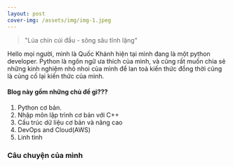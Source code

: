 ```yaml
---
layout: post
cover-img: /assets/img/img-1.jpeg
---
```

>"Lúa chín cúi đầu - sông sâu tĩnh lặng"


Hello mọi người, mình là Quốc Khánh hiện tại mình đang là một python developer.
Python là ngôn ngữ ưa thích của mình, và cũng rất muốn chia sẻ những kinh nghiệm nhỏ nhoi của 
mình để lan toả kiến thức đồng thời cũng là củng cố lại kiến thức của mình.

#### Blog này gồm những chủ đề gì???

1. Python cơ bản.
2. Nhập môn lập trình cơ bản với C++
3. Cấu trúc dữ liệu cơ bản và nâng cao
4. DevOps and Cloud(AWS)
5. Linh tinh

### Câu chuyện của mình 

